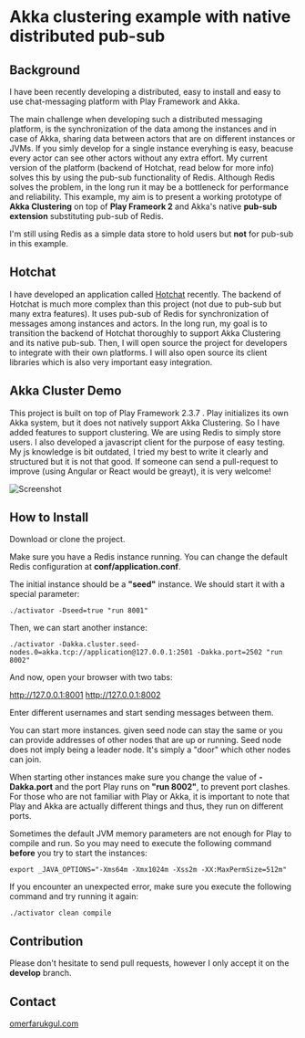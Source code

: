 # Akka clustering example with native distributed pub-sub

## Background ##

I have been recently developing a distributed, easy to install and easy to use chat-messaging platform with Play Framework and Akka.

The main challenge when developing such a distributed messaging platform, is the synchronization of the data among the instances and in case of Akka, sharing data between actors that are on different instances or JVMs. If you simly develop for a single instance everyhing is easy, beacuse every actor can see other actors without any extra effort. My current version of the platform (backend of Hotchat, read below for more info) solves this by using the pub-sub functionality of Redis. Although Redis solves the problem, in the long run it may be a bottleneck for performance and reliability. This example, my aim is to present a working prototype of **Akka Clustering** on top of **Play Frameork 2** and Akka's native **pub-sub extension** substituting pub-sub of Redis.

I'm still using Redis as a simple data store to hold users but **not** for pub-sub in this example.

## Hotchat ##

I have developed an application called [Hotchat][1] recently. The backend of Hotchat is much more complex than this project (not due to pub-sub but many extra features). It uses pub-sub of Redis for synchronization of messages among instances and actors. In the long run, my goal is to transition the backend of Hotchat thoroughly to support Akka Clustering and its native pub-sub. Then, I will open source the project for developers to integrate with their own platforms. I will also open source its client libraries which is also very important easy integration.

## Akka Cluster Demo ##

This project is built on top of Play Framework 2.3.7 . Play initializes its own Akka system, but it does not natively support Akka Clustering. So I have added features to support clustering. We are using Redis to simply store users. I also developed a javascript client for the purpose of easy testing. My js knowledge is bit outdated, I tried my best to write it clearly and structured but it is not that good. If someone can send a pull-request to improve (using Angular or React would be greayt), it is very welcome!

![Screenshot](https://raw.githubusercontent.com/omergul123/AkkaClusterDemo/master/screenshot.png)

## How to Install

Download or clone the project.

Make sure you have a Redis instance running. You can change the default Redis configuration at **conf/application.conf**.

The initial instance should be a **"seed"** instance. We should start it with a special parameter:

````
./activator -Dseed=true "run 8001"
````

Then, we can start another instance:

````
./activator -Dakka.cluster.seed-nodes.0=akka.tcp://application@127.0.0.1:2501 -Dakka.port=2502 "run 8002"
````

And now, open your browser with two tabs:

http://127.0.0.1:8001
http://127.0.0.1:8002

Enter different usernames and start sending messages between them.

You can start more instances. given seed node can stay the same or you can provide addresses of other nodes that are up or running. Seed node does not imply being a leader node. It's simply a "door" which other nodes can join.

When starting other instances make sure you change the value of **-Dakka.port** and the port Play runs on **"run 8002"**, to prevent port clashes. For those who are not familiar with Play or Akka, it is important to note that Play and Akka are actually different things and thus, they run on different ports. 

Sometimes the default JVM memory parameters are not enough for Play to compile and run. So you may need to execute the following command **before** you try to start the instances:

````
export _JAVA_OPTIONS="-Xms64m -Xmx1024m -Xss2m -XX:MaxPermSize=512m"
````

If you encounter an unexpected error, make sure you execute the following command and try running it again:

````
./activator clean compile
````

## Contribution

Please don't hesitate to send pull requests, however I only accept it on the **develop** branch.

## Contact

[omerfarukgul.com][2]

 [1]: http://gethotchat.com
 [2]: http://www.omerfarukgul.com


